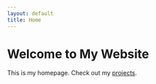 ```yaml
---
layout: default
title: Home
---
```

# Welcome to My Website
This is my homepage. Check out my [projects](/projects/).